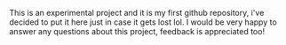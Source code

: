 This is an experimental project and it is my first github repository, i've decided to put it here just in case it gets lost lol.
I would be very happy to answer any questions about this project, feedback is appreciated too!
